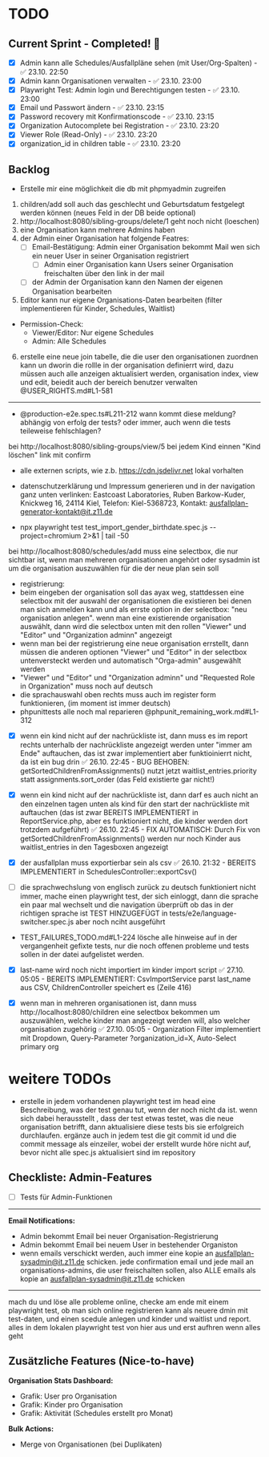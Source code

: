 # TODO

## Current Sprint - Completed! 🎉

- [x] Admin kann alle Schedules/Ausfallpläne sehen (mit User/Org-Spalten) - ✅ 23.10. 22:50
- [x] Admin kann Organisationen verwalten - ✅ 23.10. 23:00
- [x] Playwright Test: Admin login und Berechtigungen testen - ✅ 23.10. 23:00
- [x] Email und Passwort ändern - ✅ 23.10. 23:15
- [x] Password recovery mit Konfirmationscode - ✅ 23.10. 23:15
- [x] Organization Autocomplete bei Registration - ✅ 23.10. 23:20
- [x] Viewer Role (Read-Only) - ✅ 23.10. 23:20
- [x] organization_id in children table - ✅ 23.10. 23:20

## Backlog

- Erstelle mir eine möglichkeit die db mit phpmyadmin zugreifen

1. children/add soll auch das geschlecht und Geburtsdatum festgelegt werden können (neues Feld in der DB beide optional)
2. http://localhost:8080/sibling-groups/delete/1 geht noch nicht (loeschen)
3. eine Organisation kann mehrere Admins haben
4. der Admin einer Organisation hat folgende Featres:
    - [ ] Email-Bestätigung: Admin einer Organisation bekommt Mail wen sich ein neuer User in seiner Organisation registriert
        - [ ] Admin einer Organisation kann Users seiner Organisation freischalten über den link in der mail
    - [ ] der Admin der Organisation kann den Namen der eigenen Organisation bearbeiten
5. Editor kann nur eigene Organisations-Daten bearbeiten (filter implementieren für Kinder, Schedules, Waitlist)
  - Permission-Check:
    - Viewer/Editor: Nur eigene Schedules
    - Admin: Alle Schedules

6. erstelle eine neue join tabelle, die die user den organisationen zuordnen kann un dworin die rollle in der organisation definierrt wird, dazu müssen auch alle anzeigen aktualisiert werden, organisation index, view und edit, beiedit auch der bereich benutzer verwalten  @USER_RIGHTS.md#L1-581 

----


- @production-e2e.spec.ts#L211-212 wann kommt diese meldung? abhängig von erfolg der tests? oder immer, auch wenn die tests teileweise fehlschlagen?

bei http://localhost:8080/sibling-groups/view/5  bei jedem Kind einnen "Kind löschen" link mit confirm

- alle externen scripts, wie z.b. https://cdn.jsdelivr.net lokal vorhalten

- datenschutzerklärung und Impressum generieren und in der navigation ganz unten verlinken: Eastcoast Laboratories, Ruben Barkow-Kuder, Knickweg 16, 24114 Kiel, Telefon: Kiel-5368723, Kontakt: ausfallplan-generator-kontakt@it.z11.de

- npx playwright test test_import_gender_birthdate.spec.js --project=chromium 2>&1 | tail -50


bei http://localhost:8080/schedules/add muss eine selectbox, die nur sichtbar ist, wenn man mehreren organisationen angehört oder sysadmin ist um die organisation auszuwählen für die der neue plan sein soll

- registrierung:
 - beim eingeben der organisation soll das ayax weg, stattdessen eine selectbox mit der auswahl der organisationen die existieren bei denen man sich anmelden kann und als errste option in der selectbox: "neu organisation anlegen". wenn man eine existierende organisation auswählt, dann wird die selectbox unten mit den rollen "Viewer" und "Editor" und "Organization adminn" angezeigt
 - wenn man bei der registrierung eine neue organisation errstellt, dann müssen die anderen optionen "Viewer" und "Editor" in der selectbox untenversteckt werden und automatisch  "Orga-admin" ausgewählt werden
 - "Viewer" und "Editor" und "Organization adminn" und "Requested Role in Organization" muss noch auf deutsch
 - die sprachauswahl oben rechts muss auch im register form funktionieren, (im moment ist immer deutsch)
- phpunittests alle noch mal reparieren @phpunit_remaining_work.md#L1-312 

- [x] wenn ein kind nicht auf der nachrückliste ist, dann muss es im report rechts unterhalb der nachrückliste angezeigt werden unter "immer am Ende" auftauchen, das ist zwar implementiert aber funktioinierrt nicht, da ist ein bug drin ✅ 26.10. 22:45 - BUG BEHOBEN: getSortedChildrenFromAssignments() nutzt jetzt waitlist_entries.priority statt assignments.sort_order (das Feld existierte gar nicht!)
- [x] wenn ein kind nicht auf der nachrückliste ist, dann darf es auch nicht an den einzelnen tagen unten als kind für den start der nachrückliste mit auftauchen (das ist zwar BEREITS IMPLEMENTIERT in ReportService.php, aber es funktioniert nicht, die kinder werden dort trotzdem aufgeführt) ✅ 26.10. 22:45 - FIX AUTOMATISCH: Durch Fix von getSortedChildrenFromAssignments() werden nur noch Kinder aus waitlist_entries in den Tagesboxen angezeigt

- [x] der ausfallplan muss exportierbar sein als csv ✅ 26.10. 21:32 - BEREITS IMPLEMENTIERT in SchedulesController::exportCsv()

- [ ] die sprachwechslung von englisch zurück zu deutsch funktioniert nicht immer, mache einen playwright test, der sich einloggt, dann die sprache ein paar mal wechselt und die navigation überprüft ob das in der richtigen sprache ist TEST HINZUGEFÜGT in tests/e2e/language-switcher.spec.js aber noch nciht ausgeführt

- TEST_FAILURES_TODO.md#L1-224  lösche alle hinweise auf in der vergangenheit gefixte tests, nur die noch offenen probleme und tests sollen in der datei aufgelistet werden. 

- [x] last-name wird noch nicht importiert im kinder import script ✅ 27.10. 05:05 - BEREITS IMPLEMENTIERT: CsvImportService parst last_name aus CSV, ChildrenController speichert es (Zeile 416)

- [x] wenn man in mehreren organisationen ist, dann muss http://localhost:8080/children eine selectbox bekommen um auszuwählen, welche kinder man angezeigt werden will, also welcher organisation zugehörig ✅ 27.10. 05:05 - Organization Filter implementiert mit Dropdown, Query-Parameter ?organization_id=X, Auto-Select primary org

# weitere TODOs

- erstelle in jedem vorhandenen playwright test im head eine Beschreibung, was der test genau tut, wenn der noch nicht da ist. wenn sich dabei herausstellt , dass der test etwas testet, was die neue organisation betrifft, dann aktualisiere diese tests bis sie erfolgreich durchlaufen. ergänze auch in jedem test die git commit id und die commit message als einzeiler, wobei der erstellt wurde höre nicht auf, bevor nicht alle spec.js aktualisiert sind im repository

## Checkliste: Admin-Features

- [ ] Tests für Admin-Funktionen

---

**Email Notifications:**
- Admin bekommt Email bei neuer Organisation-Registrierung
- Admin bekommt Email bei neuem User in bestehender Organiston
- wenn emails verschickt werden, auch immer eine kopie an ausfallplan-sysadmin@it.z11.de schicken. jede confirmation email und jede mail an organisations-admins, die user freischalten sollen, also ALLE emails als kopie an ausfallplan-sysadmin@it.z11.de schicken

-----

mach du und löse alle probleme online, checke am ende mit einem playwright test, ob man sich online registrieren kann als neuere dmin mit test-daten, und einen scedule anlegen und kinder und waitlist und report. alles in dem lokalen playwright test von hier aus und erst aufhren wenn alles geht





## Zusätzliche Features (Nice-to-have)

**Organisation Stats Dashboard:**
- Grafik: User pro Organisation
- Grafik: Kinder pro Organisation
- Grafik: Aktivität (Schedules erstellt pro Monat)

**Bulk Actions:**
- Merge von Organisationen (bei Duplikaten)

